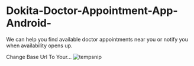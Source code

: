 # Dokita-Doctor-Appointment-App-Android-
We can help you find available doctor appointments near you or notify you when availability opens up.

Change Base Url To Your...
![tempsnip](https://user-images.githubusercontent.com/64552642/117070146-37948a00-ace2-11eb-8a85-787267131327.png)





